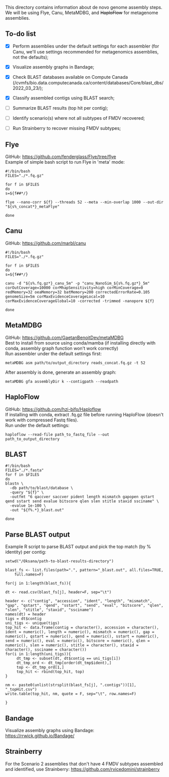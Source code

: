 This directory contains information about de novo genome assembly steps.  
We will be using Flye, Canu, MetaMDBG, and ~~HaploFlow~~ for metagenome assemblies.  

## To-do list  

- [x] Perform assemblies under the default settings for each assembler (for Canu, we'll use settings recommended for metagenomics assemblies, not the defaults);  
- [x] Visualize assembly graphs in Bandage;
- [x] Check BLAST databases available on Compute Canada (/cvmfs/bio.data.computecanada.ca/content/databases/Core/blast_dbs/2022_03_23/);  
- [x] Classify assembled contigs using BLAST search;
- [ ] Summarize BLAST results (top hit per contig);
- [ ] Identify scenario(s) where not all subtypes of FMDV recovered;
- [ ] Run Strainberry to recover missing FMDV subtypes;


## Flye  
GitHub: https://github.com/fenderglass/Flye/tree/flye  
Example of simple bash script to run Flye in 'meta' mode:  

```
#!/bin/bash  
FILES="./*.fq.gz"  

for f in $FILES  
do  
s=${f##*/}  

flye --nano-corr ${f} --threads 52 --meta --min-overlap 1000 --out-dir "${s%_concat*}_metaFlye"  

done
```

## Canu  
GitHub: https://github.com/marbl/canu  

```
#!/bin/bash
FILES="./*.fq.gz"

for f in $FILES
do
s=${f##*/}

canu -d "${s%.fq.gz*}_canu_5m" -p "canu_NanoSim_${s%.fq.gz*}_5m" corOutCoverage=10000 corMhapSensitivity=high corMinCoverage=0 redMemory=32 oeaMemory=32 batMemory=200 correctedErrorRate=0.105 genomeSize=5m corMaxEvidenceCoverageLocal=10 corMaxEvidenceCoverageGlobal=10 -corrected -trimmed -nanopore ${f}

done
```

## MetaMDBG  
GitHub: https://github.com/GaetanBenoitDev/metaMDBG  
Best to install from source using conda/mamba (if installing directly with conda, assembly graph function won't work correctly)    
Run assembler under the default settings first:  
```
metaMDBG asm path/to/output_directory reads_concat.fq.gz -t 52
```
After assembly is done, generate an assembly graph:  
```
metaMDBG gfa assemblyDir k --contigpath --readpath
```  

## HaploFlow  
GitHub: https://github.com/hzi-bifo/Haploflow  
If installing with conda, extract .fq.gz file before running HaploFlow (doesn't work with compressed Fastq files).  
Run under the default settings:  
```
haploflow --read-file path_to_fastq_file --out path_to_output_directory
```

## BLAST  
```
#!/bin/bash
FILES="./*.fasta"
for f in $FILES
do
blastn \
  -db path/to/blast/database \
  -query "${f}" \
  -outfmt "6 qaccver saccver pident length mismatch gapopen qstart qend sstart send evalue bitscore qlen slen stitle staxid ssciname" \
  -evalue 1e-100 \
  -out "${f%.*}_blast.out"
  
done
```
## Parse BLAST output  
Example R script to parse BLAST output and pick the top match (by % identity) per contig:  
```
setwd("/Oksana/path-to-blast-results-directory")

blast_fs <- list.files(path=".", pattern="_blast.out", all.files=TRUE, 
	full.names=F)

for(j in 1:length(blast_fs)){

dt <- read.csv(blast_fs[j], header=F, sep="\t")

header <- c("contig", "accession", "ident", "length", "mismatch", "gap", "qstart", "qend", "sstart", "send", "eval", "bitscore", "qlen", "slen", "stitle", "staxid", "ssciname")
names(dt) = header
tigs = dt$contig
uni_tigs <- unique(tigs)
top_hit <- data.frame(contig = character(), accession = character(), ident = numeric(), length = numeric(), mismatch = numeric(), gap = numeric(), qstart = numeric(), qend = numeric(), sstart = numeric(), send = numeric(), eval = numeric(), bitscore = numeric(), qlen = numeric(), slen = numeric(), stitle = character(), staxid = character(), ssciname = character())
for(i in 1:length(uni_tigs)){
     dt_tmp <- subset(dt, dt$contig == uni_tigs[i])
     dt_tmp_ord <- dt_tmp[order(dt_tmp$ident),]
     top <- dt_tmp_ord[1,]
     top_hit <- rbind(top_hit, top)
}

nm <- paste0(unlist(strsplit(blast_fs[j], ".contigs"))[1], "_topHit.csv")
write.table(top_hit, nm, quote = F, sep="\t", row.names=F)

}
```


## Bandage  
Visualize assembly graphs using Bandage: https://rrwick.github.io/Bandage/  

## Strainberry  
For the Scenario 2 assemblies that don't have 4 FMDV subtypes assembled and identified, use Strainberry: https://github.com/rvicedomini/strainberry  

